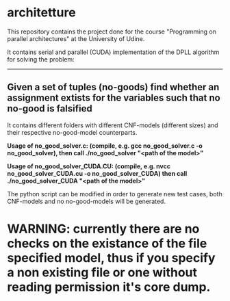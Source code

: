 # architetture

This repository contains the project done for the course "Programming on parallel architectures" at the University of Udine.

It contains serial and parallel (CUDA) implementation of the DPLL algorithm for solving the problem:

-----------------------------------------------------------------------------------------------------------------------
Given a set of tuples (no-goods) find whether an assignment extists for the variables such that no no-good is falsified
-----------------------------------------------------------------------------------------------------------------------

It contains different folders with different CNF-models (different sizes) and their respective no-good-model counterparts. 

**Usage of no_good_solver.c: (compile, e.g. gcc no_good_solver.c -o no_good_solver), then call ./no_good_solver "\<path of the model\>"**

**Usage of no_good_solver_CUDA.CU: (compile, e.g.  nvcc no_good_solver_CUDA.cu -o no_good_solver_CUDA) then call ./no_good_solver_CUDA "\<path of the model\>"**

The python script can be modified in order to generate new test cases, both CNF-models and no no-good-models will be generated.

# WARNING: currently there are no checks on the existance of the file specified model, thus if you specify a non existing file or one without reading permission it's core dump.

